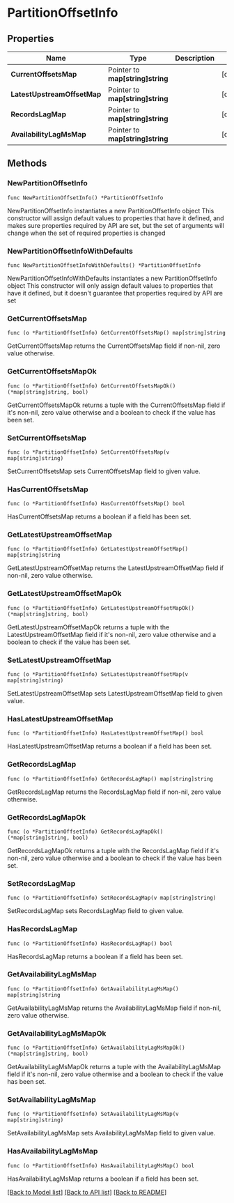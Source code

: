 # PartitionOffsetInfo

## Properties

Name | Type | Description | Notes
------------ | ------------- | ------------- | -------------
**CurrentOffsetsMap** | Pointer to **map[string]string** |  | [optional] 
**LatestUpstreamOffsetMap** | Pointer to **map[string]string** |  | [optional] 
**RecordsLagMap** | Pointer to **map[string]string** |  | [optional] 
**AvailabilityLagMsMap** | Pointer to **map[string]string** |  | [optional] 

## Methods

### NewPartitionOffsetInfo

`func NewPartitionOffsetInfo() *PartitionOffsetInfo`

NewPartitionOffsetInfo instantiates a new PartitionOffsetInfo object
This constructor will assign default values to properties that have it defined,
and makes sure properties required by API are set, but the set of arguments
will change when the set of required properties is changed

### NewPartitionOffsetInfoWithDefaults

`func NewPartitionOffsetInfoWithDefaults() *PartitionOffsetInfo`

NewPartitionOffsetInfoWithDefaults instantiates a new PartitionOffsetInfo object
This constructor will only assign default values to properties that have it defined,
but it doesn't guarantee that properties required by API are set

### GetCurrentOffsetsMap

`func (o *PartitionOffsetInfo) GetCurrentOffsetsMap() map[string]string`

GetCurrentOffsetsMap returns the CurrentOffsetsMap field if non-nil, zero value otherwise.

### GetCurrentOffsetsMapOk

`func (o *PartitionOffsetInfo) GetCurrentOffsetsMapOk() (*map[string]string, bool)`

GetCurrentOffsetsMapOk returns a tuple with the CurrentOffsetsMap field if it's non-nil, zero value otherwise
and a boolean to check if the value has been set.

### SetCurrentOffsetsMap

`func (o *PartitionOffsetInfo) SetCurrentOffsetsMap(v map[string]string)`

SetCurrentOffsetsMap sets CurrentOffsetsMap field to given value.

### HasCurrentOffsetsMap

`func (o *PartitionOffsetInfo) HasCurrentOffsetsMap() bool`

HasCurrentOffsetsMap returns a boolean if a field has been set.

### GetLatestUpstreamOffsetMap

`func (o *PartitionOffsetInfo) GetLatestUpstreamOffsetMap() map[string]string`

GetLatestUpstreamOffsetMap returns the LatestUpstreamOffsetMap field if non-nil, zero value otherwise.

### GetLatestUpstreamOffsetMapOk

`func (o *PartitionOffsetInfo) GetLatestUpstreamOffsetMapOk() (*map[string]string, bool)`

GetLatestUpstreamOffsetMapOk returns a tuple with the LatestUpstreamOffsetMap field if it's non-nil, zero value otherwise
and a boolean to check if the value has been set.

### SetLatestUpstreamOffsetMap

`func (o *PartitionOffsetInfo) SetLatestUpstreamOffsetMap(v map[string]string)`

SetLatestUpstreamOffsetMap sets LatestUpstreamOffsetMap field to given value.

### HasLatestUpstreamOffsetMap

`func (o *PartitionOffsetInfo) HasLatestUpstreamOffsetMap() bool`

HasLatestUpstreamOffsetMap returns a boolean if a field has been set.

### GetRecordsLagMap

`func (o *PartitionOffsetInfo) GetRecordsLagMap() map[string]string`

GetRecordsLagMap returns the RecordsLagMap field if non-nil, zero value otherwise.

### GetRecordsLagMapOk

`func (o *PartitionOffsetInfo) GetRecordsLagMapOk() (*map[string]string, bool)`

GetRecordsLagMapOk returns a tuple with the RecordsLagMap field if it's non-nil, zero value otherwise
and a boolean to check if the value has been set.

### SetRecordsLagMap

`func (o *PartitionOffsetInfo) SetRecordsLagMap(v map[string]string)`

SetRecordsLagMap sets RecordsLagMap field to given value.

### HasRecordsLagMap

`func (o *PartitionOffsetInfo) HasRecordsLagMap() bool`

HasRecordsLagMap returns a boolean if a field has been set.

### GetAvailabilityLagMsMap

`func (o *PartitionOffsetInfo) GetAvailabilityLagMsMap() map[string]string`

GetAvailabilityLagMsMap returns the AvailabilityLagMsMap field if non-nil, zero value otherwise.

### GetAvailabilityLagMsMapOk

`func (o *PartitionOffsetInfo) GetAvailabilityLagMsMapOk() (*map[string]string, bool)`

GetAvailabilityLagMsMapOk returns a tuple with the AvailabilityLagMsMap field if it's non-nil, zero value otherwise
and a boolean to check if the value has been set.

### SetAvailabilityLagMsMap

`func (o *PartitionOffsetInfo) SetAvailabilityLagMsMap(v map[string]string)`

SetAvailabilityLagMsMap sets AvailabilityLagMsMap field to given value.

### HasAvailabilityLagMsMap

`func (o *PartitionOffsetInfo) HasAvailabilityLagMsMap() bool`

HasAvailabilityLagMsMap returns a boolean if a field has been set.


[[Back to Model list]](../README.md#documentation-for-models) [[Back to API list]](../README.md#documentation-for-api-endpoints) [[Back to README]](../README.md)


